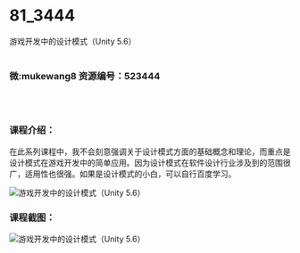 # 81_3444
游戏开发中的设计模式（Unity 5.6）
<br/></br>
<h3>微:mukewang8 资源编号：523444</h3>
<br/></br>
<h3>课程介绍：</h3>
<p>在此系列课程中，我不会刻意强调关于设计模式方面的基础概念和理论，而重点是设计模式在游戏开发中的简单应用。因为设计模式在软件设计行业涉及到的范围很广，适用性也很强。如果是设计模式的小白，可以自行百度学习。</p>
<p><img src="https://www.ko996.com/wp-content/uploads/img/2018/08/2-42-300x171.png" alt="游戏开发中的设计模式（Unity 5.6）"></p>
<h3>课程截图：</h3>
<p><img src="https://www.ko996.com/wp-content/uploads/img/2018/08/3-39.png" alt="游戏开发中的设计模式（Unity 5.6）"></p>
